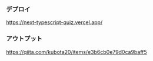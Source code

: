 ### デプロイ

https://next-typescript-quiz.vercel.app/

### アウトプット

https://qiita.com/kubota20/items/e3b6cb0e79d0ca9baff5
